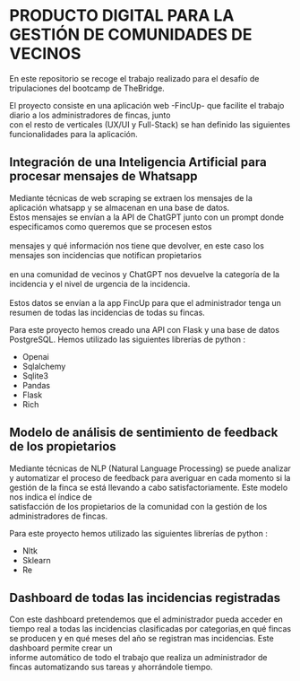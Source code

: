 # PRODUCTO DIGITAL PARA LA GESTIÓN DE COMUNIDADES DE VECINOS

En este repositorio se recoge el trabajo realizado para el desafío de tripulaciones del bootcamp de TheBridge.<br>

El proyecto consiste en una aplicación web -FincUp- que facilite el trabajo diario a los administradores de fincas, junto<br> 
con el resto de verticales (UX/UI y Full-Stack) se han definido las siguientes funcionalidades para la aplicación.<br>


## Integración de una Inteligencia Artificial para procesar mensajes de Whatsapp <br>
Mediante técnicas de web scraping se extraen los mensajes de la aplicación whatsapp y se almacenan en una base de datos.<br> 
Estos mensajes se envían a la API de ChatGPT junto con un prompt donde especificamos como queremos que se procesen estos<br>  
mensajes y qué información nos tiene que devolver, en este caso los mensajes son incidencias que notifican propietarios<br>  
en una comunidad de vecinos y ChatGPT nos devuelve la categoría de la incidencia y el nivel de urgencia de la incidencia.<br>  
Estos datos se envían a la app FincUp para que el administrador tenga un resumen de todas las incidencias de todas su fincas.<br>

Para este proyecto hemos creado una API con Flask y una base de datos PostgreSQL. Hemos utilizado las siguientes librerías de python : <br>
- Openai                     
- Sqlalchemy        
- Sqlite3 
- Pandas
- Flask
- Rich

## Modelo de análisis de sentimiento de feedback de los propietarios <br>
Mediante técnicas de NLP (Natural Language Processing) se puede analizar y automatizar el proceso de feedback para averiguar 
en cada momento si la gestión de la finca se está llevando a cabo satisfactoriamente. Este modelo nos indica el índice de  
satisfacción de los propietarios de la comunidad con la gestión de los administradores de fincas.<br>

Para este proyecto hemos utilizado las siguientes librerías de python : <br> 
- Nltk
- Sklearn
- Re

## Dashboard de todas las incidencias registradas<br>
Con este dashboard pretendemos que el administrador pueda acceder en tiempo real a todas las incidencias clasificadas por 
categorias,en qué fincas se producen y en qué meses del año se registran mas incidencias. Este dashboard permite crear un  
informe automático de todo el trabajo que realiza un administrador de fincas automatizando sus tareas y ahorrándole tiempo.

